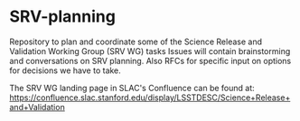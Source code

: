 # SRV-planning
Repository to plan and coordinate some of the Science Release and Validation Working Group (SRV WG) tasks
Issues will contain brainstorming and conversations on SRV planning. Also RFCs for specific input on options for decisions we have to take.

The SRV WG landing page in SLAC's Confluence can be found at: https://confluence.slac.stanford.edu/display/LSSTDESC/Science+Release+and+Validation

